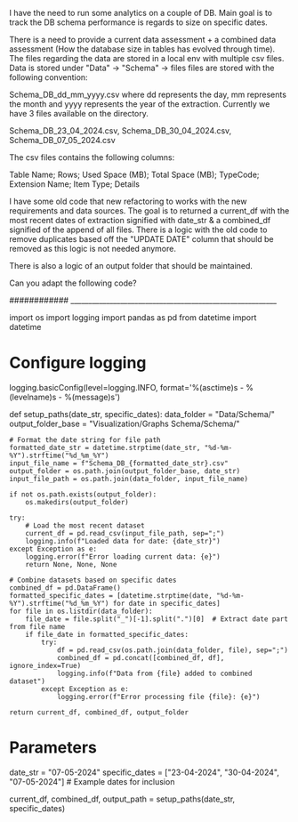 I have the need to run some analytics on a couple of DB. 
Main goal is to track the DB schema performance is regards to size on specific dates. 

There is a need to provide a current data assessment + a combined data assessment (How the database size in tables has evolved through time). The files regarding the data are stored in a local env with multiple csv files. 
Data is stored under "Data" -> "Schema" -> files
files are stored with the following convention:

Schema_DB_dd_mm_yyyy.csv where dd represents the day, mm represents the month and yyyy represents the year of the extraction. 
Currently we have 3 files available on the directory. 

Schema_DB_23_04_2024.csv,
Schema_DB_30_04_2024.csv,
Schema_DB_07_05_2024.csv

The csv files contains the following columns: 

Table Name;	Rows; Used Space (MB); Total Space (MB); TypeCode; Extension Name;	Item Type; Details

I have some old code that new refactoring to works with the new requirements and data sources. The goal is to returned a current_df with the most recent dates of extraction signified with date_str & a combined_df signified of the append of all files. There is a logic with the old code to remove duplicates based off the "UPDATE DATE" column that should be removed as this logic is not needed anymore. 

There is also a logic of an output folder that should be maintained. 

Can you adapt the following code?

############ __________________________________________________________

import os
import logging
import pandas as pd
from datetime import datetime

# Configure logging
logging.basicConfig(level=logging.INFO, format='%(asctime)s - %(levelname)s - %(message)s')

def setup_paths(date_str, specific_dates):
    data_folder = "Data/Schema/"
    output_folder_base = "Visualization/Graphs Schema/Schema/"
    
    # Format the date string for file path
    formatted_date_str = datetime.strptime(date_str, "%d-%m-%Y").strftime("%d_%m_%Y")
    input_file_name = f"Schema_DB_{formatted_date_str}.csv"
    output_folder = os.path.join(output_folder_base, date_str)
    input_file_path = os.path.join(data_folder, input_file_name)
    
    if not os.path.exists(output_folder):
        os.makedirs(output_folder)

    try:
        # Load the most recent dataset
        current_df = pd.read_csv(input_file_path, sep=";")
        logging.info(f"Loaded data for date: {date_str}")
    except Exception as e:
        logging.error(f"Error loading current data: {e}")
        return None, None, None

    # Combine datasets based on specific dates
    combined_df = pd.DataFrame()
    formatted_specific_dates = [datetime.strptime(date, "%d-%m-%Y").strftime("%d_%m_%Y") for date in specific_dates]
    for file in os.listdir(data_folder):
        file_date = file.split("_")[-1].split(".")[0]  # Extract date part from file name
        if file_date in formatted_specific_dates:
            try:
                df = pd.read_csv(os.path.join(data_folder, file), sep=";")
                combined_df = pd.concat([combined_df, df], ignore_index=True)
                logging.info(f"Data from {file} added to combined dataset")
            except Exception as e:
                logging.error(f"Error processing file {file}: {e}")

    return current_df, combined_df, output_folder

# Parameters
date_str = "07-05-2024"
specific_dates = ["23-04-2024", "30-04-2024", "07-05-2024"]  # Example dates for inclusion

current_df, combined_df, output_path = setup_paths(date_str, specific_dates)

